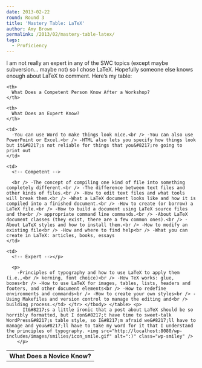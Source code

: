 ```yaml
---
date: 2013-02-22
round: Round 3
title: 'Mastery Table: LaTeX'
author: Amy Brown
permalink: /2013/02/mastery-table-latex/
tags:
  - Proficiency
---
```

I am not really an expert in any of the SWC topics (except maybe subversion&#8230; maybe not) so I chose LaTeX. Hopefully someone else knows enough about LaTeX to comment. Here&#8217;s my table:

<table>
  <tr>
    <th>
      What Does a Novice Know?
    </th>
    
    <th>
      What Does a Competent Person Know After a Workshop?
    </th>
    
    <th>
      What Does an Expert Know?
    </th>
  </tr>
  
  <tr valign="top">
    <!--Novice--></p> 
    
    <td>
      -You can use Word to make things look nice.<br /> -You can also use PowerPoint or Excel.<br /> -HTML also lets you specify how things look but it&#8217;s not reliable for things that you&#8217;re going to print out
    </td>
    
    <td>
      <!-- Competent -->
      
      <br /> -The concept of compiling one kind of file into something completely different.<br /> -The difference between text files and other kinds of files.<br /> -How to edit text files and what tools will break them.<br /> -What a LaTeX document looks like and how it is compiled into a finished document.<br /> -How to create (or borrow) a LaTeX file.<br /> -How to build a document using LaTeX source files and the<br /> appropriate command line commands.<br /> -About LaTeX document classes (they exist, there are a few common ones).<br /> -About LaTeX styles and how to install them.<br /> -How to modify an existing file<br /> -How and where to find help<br /> -What you can create in LaTeX: articles, books, essays
    </td>
    
    <td>
      <!-- Expert --></p> 
      
      <p>
        -Principles of typography and how to use LaTeX to apply them (i.e.,<br /> kerning, font choice)<br /> -How TeX works: glue, boxes<br /> -How to use LaTeX for images, tables, lists, headers and footers, and other document elements<br /> -How to redefine environments and commands<br /> -How to create your own styles<br /> -Using Makefiles and version control to manage the editing and<br /> building process.</td> </tr> </tbody> </table> <p>
          It&#8217;s a little ironic that a post about LaTeX should be so horribly formatted, but I don&#8217;t have time to sweet-talk WordPress&#8217;s table style, so I&#8217;m afraid we&#8217;ll have to manage and you&#8217;ll have to take my word for it that I understand the principles of typography. <img src="http://localhost:8080/wp-includes/images/smilies/icon_smile.gif" alt=":)" class="wp-smiley" />
        </p>
